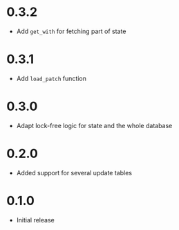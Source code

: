 # 0.3.2 

* Add `get_with` for fetching part of state 

# 0.3.1

* Add `load_patch` function

# 0.3.0

* Adapt lock-free logic for state and the whole database

# 0.2.0

* Added support for several update tables 

# 0.1.0

* Initial release

